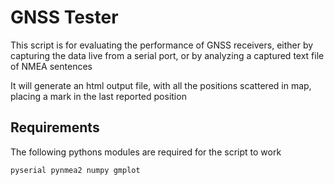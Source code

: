 # GNSS Tester

This script is for evaluating the performance of GNSS receivers, either by capturing the data live from a serial port, or by analyzing a captured text file of NMEA sentences

It will generate an html output file, with all the positions scattered in map, placing a mark in the last reported position


## Requirements

The following pythons modules are required for the script to work

`pyserial pynmea2 numpy gmplot`

